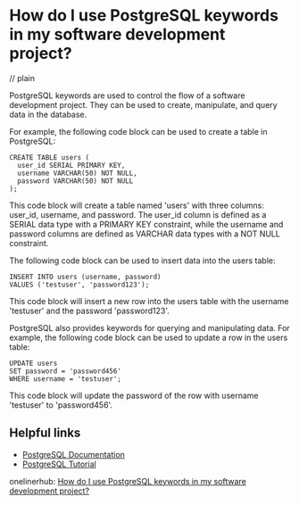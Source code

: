 # How do I use PostgreSQL keywords in my software development project?
// plain

PostgreSQL keywords are used to control the flow of a software development project. They can be used to create, manipulate, and query data in the database.

For example, the following code block can be used to create a table in PostgreSQL:

```
CREATE TABLE users (
  user_id SERIAL PRIMARY KEY,
  username VARCHAR(50) NOT NULL,
  password VARCHAR(50) NOT NULL
);
```

This code block will create a table named 'users' with three columns: user_id, username, and password. The user_id column is defined as a SERIAL data type with a PRIMARY KEY constraint, while the username and password columns are defined as VARCHAR data types with a NOT NULL constraint.

The following code block can be used to insert data into the users table:

```
INSERT INTO users (username, password)
VALUES ('testuser', 'password123');
```

This code block will insert a new row into the users table with the username 'testuser' and the password 'password123'.

PostgreSQL also provides keywords for querying and manipulating data. For example, the following code block can be used to update a row in the users table:

```
UPDATE users
SET password = 'password456'
WHERE username = 'testuser';
```

This code block will update the password of the row with username 'testuser' to 'password456'.

## Helpful links
* [PostgreSQL Documentation](https://www.postgresql.org/docs/)
* [PostgreSQL Tutorial](https://www.postgresqltutorial.com/)

onelinerhub: [How do I use PostgreSQL keywords in my software development project?](https://onelinerhub.com/postgresql/how-do-i-use-postgresql-keywords-in-my-software-development-project)